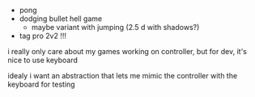 - pong
- dodging bullet hell game
  - maybe variant with jumping (2.5 d with shadows?)
- tag pro 2v2 !!!

i really only care about my games working on controller,
but for dev, it's nice to use keyboard

idealy i want an abstraction that lets me mimic the controller with the keyboard for testing
